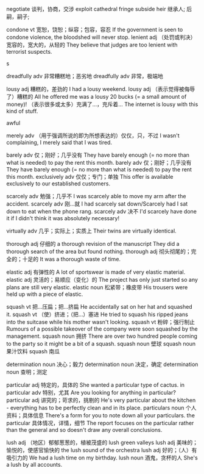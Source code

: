 

negotiate 谈判，协商，交涉
exploit
cathedral
fringe
subside
heir 继承人; 后嗣，嗣子;


condone vt 宽恕，饶恕；纵容；包容，容忍
If the government is seen to condone violence, the bloodshed will never stop.
lenient adj （处罚或判决）宽容的，宽大的，从轻的
They believe that judges are too lenient with terrorist suspects.

s



dreadfully adv 非常糟糕地；恶劣地
dreadfully adv 非常，极端地

lousy adj 糟糕的，差劲的
I had a lousy weekend.
lousy adj （表示觉得被侮辱了）糟糕的
All he offered me was a lousy 20 bucks (= a small amount of money)!
（表示很多或太多）充满了…，充斥着…
The internet is lousy with this kind of stuff.

awful

merely adv （用于强调所说的即为所想表达的）仅仅，只，不过
I wasn't complaining, I merely said that I was tired.

barely adv 仅；刚好；几乎没有 They have barely enough (= no more than what is needed) to pay the rent this month.
barely adv 仅；刚好；几乎没有 They have barely enough (= no more than what is needed) to pay the rent this month.
exclusively adv 仅仅；专门；单独 This offer is available exclusively to our established customers.

scarcely adv 勉强；几乎不
I was scarcely able to move my arm after the accident.
scarcely adv 刚…就
I had scarcely sat down/Scarcely had I sat down to eat when the phone rang.
scarcely adv 决不
I'd scarcely have done it if I didn't think it was absolutely necessary!

virtually adv 几乎；实际上；实质上
Their twins are virtually identical.

thorough adj 仔细的
a thorough revision of the manuscript
They did a thorough search of the area but found nothing.
thorough adj 彻头彻尾的；完全的；十足的
It was a thorough waste of time.



elastic adj 有弹性的 A lot of sportswear is made of very elastic material.
elastic adj 灵活的；易顺应（变化）的 The project has only just started so any plans are still very elastic.
elastic noun 松紧带；橡皮带 His trousers were held up with a piece of elastic.




squash vt 把…压扁；把…挤扁 He accidentally sat on her hat and squashed it.
squash vt （使）挤进；（把…）塞进 He tried to squash his ripped jeans into the suitcase while his mother wasn't looking.
squash vt 粉碎；强行制止  Rumours of a possible takeover of the company were soon squashed by the management.
squash noun 拥挤 There are over two hundred people coming to the party so it might be a bit of a squash.
squash noun 壁球
squash noun 果汁饮料
squash 南瓜

determination noun 决心；毅力
determination noun 决定，确定
determination noun 查明；测定

particular adj 特定的，具体的 She wanted a particular type of cactus.
in particular adv 特别，尤其 Are you looking for anything in particular?
particular adj 讲究的；苛求的，挑剔的 He's very particular about the kitchen - everything has to be perfectly clean and in its place.
particulars noun 个人资料；具体信息 There's a form for you to note down all your particulars.
the particular 具体情况，详情，细节 The report focuses on the particular rather than the general and so doesn't draw any overall conclusions.

lush adj （地区）郁郁葱葱的，植被茂盛的 lush green valleys
lush adj 美味的；愉悦的，使感官愉快的 the lush sound of the orchestra
lush adj 好的；（人）有吸引力的 We had a lush time on my birthday.
lush noun 酒鬼，贪杯的人 She's a lush by all accounts.
